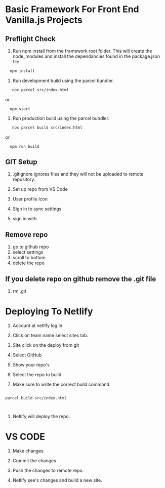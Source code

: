 # Basic Framework For Front End Vanilla.js Projects

## Preflight Check
1. Run npm install from the framework root folder. This will create the node_modules and install the dependancies found in the package.json file.
```bash
  npm install
```

1. Run development build using the parcel bundler.
```bash
   npx parcel src/index.html
```
or
```
  npm start
```

1. Run production build using the parcel bundler.
```bash
   npx parcel build src/index.html
```
or
```
  npm run build
```


## GIT Setup
1. .gitignore ignores files and they will not be uploaded to remote repository.

1. Set up repo from VS Code
1. User profile Icon
1. Sign in to sync settings
1. sign in with 

## Remove repo
1. go to github repo
1. select settings
1. scroll to bottom
1. delete the repo

## If you delete repo on github remove the .git file
1. rm .git

# Deploying To Netlify

1. Account at netlify log in.

1. Click on team name select sites tab.

1. Site click on the deploy from git

1. Select GitHub

1. Show your repo's

1. Select the repo to build

1. Make sure to write the correct build command.

```

parcel build src/index.html



```

1. Netlify will deploy the repo.




# VS CODE

1. Make changes

1. Commit the changes

1. Push the changes to remote repo.

1. Netlify see's changes and build a new site.